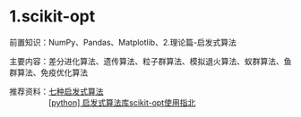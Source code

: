 # 1.scikit-opt
前置知识：NumPy、Pandas、Matplotlib、2.理论篇-启发式算法  

主要内容：差分进化算法、遗传算法、粒子群算法、模拟退火算法、蚁群算法、鱼群算法、免疫优化算法  

推荐资料：[七种启发式算法](https://zhuanlan.zhihu.com/p/371637604)  
　　　　　[[python] 启发式算法库scikit-opt使用指北](https://www.cnblogs.com/luohenyueji/p/18333387)  
